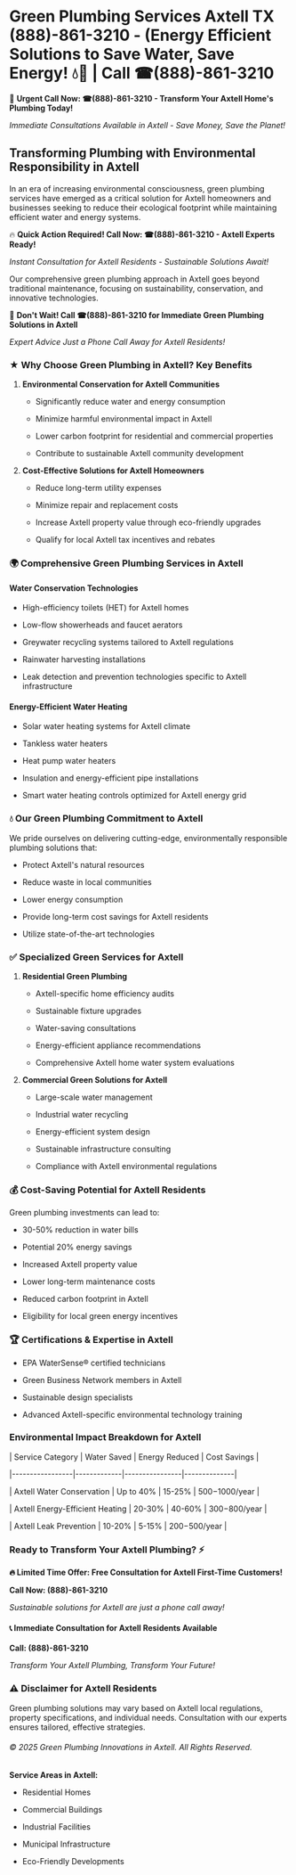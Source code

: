 # Green Plumbing Services Axtell TX (888)-861-3210 - (Energy Efficient Solutions to Save Water, Save Energy! 💧🌿 | Call ☎(888)-861-3210

🚨 **Urgent Call Now: ☎(888)-861-3210 - Transform Your Axtell Home's Plumbing Today!**
*Immediate Consultations Available in Axtell - Save Money, Save the Planet!*

## Transforming Plumbing with Environmental Responsibility in Axtell

In an era of increasing environmental consciousness, green plumbing services have emerged as a critical solution for Axtell homeowners and businesses seeking to reduce their ecological footprint while maintaining efficient water and energy systems. 

🔥 **Quick Action Required! Call Now: ☎(888)-861-3210 - Axtell Experts Ready!**
*Instant Consultation for Axtell Residents - Sustainable Solutions Await!*

Our comprehensive green plumbing approach in Axtell goes beyond traditional maintenance, focusing on sustainability, conservation, and innovative technologies.

🚨 **Don't Wait! Call ☎(888)-861-3210 for Immediate Green Plumbing Solutions in Axtell**
*Expert Advice Just a Phone Call Away for Axtell Residents!*

### ★ Why Choose Green Plumbing in Axtell? Key Benefits

1. **Environmental Conservation for Axtell Communities** 
   - Significantly reduce water and energy consumption
   - Minimize harmful environmental impact in Axtell
   - Lower carbon footprint for residential and commercial properties
   - Contribute to sustainable Axtell community development

2. **Cost-Effective Solutions for Axtell Homeowners** 
   - Reduce long-term utility expenses
   - Minimize repair and replacement costs
   - Increase Axtell property value through eco-friendly upgrades
   - Qualify for local Axtell tax incentives and rebates

### 🌍 Comprehensive Green Plumbing Services in Axtell

#### Water Conservation Technologies
- High-efficiency toilets (HET) for Axtell homes
- Low-flow showerheads and faucet aerators
- Greywater recycling systems tailored to Axtell regulations
- Rainwater harvesting installations
- Leak detection and prevention technologies specific to Axtell infrastructure

#### Energy-Efficient Water Heating
- Solar water heating systems for Axtell climate
- Tankless water heaters
- Heat pump water heaters
- Insulation and energy-efficient pipe installations
- Smart water heating controls optimized for Axtell energy grid

### 💧 Our Green Plumbing Commitment to Axtell

We pride ourselves on delivering cutting-edge, environmentally responsible plumbing solutions that:
- Protect Axtell's natural resources
- Reduce waste in local communities
- Lower energy consumption
- Provide long-term cost savings for Axtell residents
- Utilize state-of-the-art technologies

### ✅ Specialized Green Services for Axtell

1. **Residential Green Plumbing**
   - Axtell-specific home efficiency audits
   - Sustainable fixture upgrades
   - Water-saving consultations
   - Energy-efficient appliance recommendations
   - Comprehensive Axtell home water system evaluations

2. **Commercial Green Solutions for Axtell**
   - Large-scale water management
   - Industrial water recycling
   - Energy-efficient system design
   - Sustainable infrastructure consulting
   - Compliance with Axtell environmental regulations

### 💰 Cost-Saving Potential for Axtell Residents

Green plumbing investments can lead to:
- 30-50% reduction in water bills
- Potential 20% energy savings
- Increased Axtell property value
- Lower long-term maintenance costs
- Reduced carbon footprint in Axtell
- Eligibility for local green energy incentives

### 🏆 Certifications & Expertise in Axtell

- EPA WaterSense® certified technicians
- Green Business Network members in Axtell
- Sustainable design specialists
- Advanced Axtell-specific environmental technology training

### Environmental Impact Breakdown for Axtell

| Service Category | Water Saved | Energy Reduced | Cost Savings |
|-----------------|-------------|----------------|--------------|
| Axtell Water Conservation | Up to 40% | 15-25% | $500-$1000/year |
| Axtell Energy-Efficient Heating | 20-30% | 40-60% | $300-$800/year |
| Axtell Leak Prevention | 10-20% | 5-15% | $200-$500/year |

### Ready to Transform Your Axtell Plumbing? ⚡

**🔥 Limited Time Offer: Free Consultation for Axtell First-Time Customers!**

**Call Now: (888)-861-3210**
*Sustainable solutions for Axtell are just a phone call away!*

#### 📞 Immediate Consultation for Axtell Residents Available

**Call: (888)-861-3210**
*Transform Your Axtell Plumbing, Transform Your Future!*

### ⚠️ Disclaimer for Axtell Residents

Green plumbing solutions may vary based on Axtell local regulations, property specifications, and individual needs. Consultation with our experts ensures tailored, effective strategies.

###### © 2025 Green Plumbing Innovations in Axtell. All Rights Reserved.

**Service Areas in Axtell:** 
- Residential Homes
- Commercial Buildings
- Industrial Facilities
- Municipal Infrastructure
- Eco-Friendly Developments